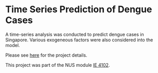 # Time Series Prediction of Dengue Cases

A time-series analysis was conducted to predict dengue cases in Singapore. Various exogeneous factors were also considered into the model.

Please see [here](https://github.com/AhmadHatziq/dengue-prediction-time-series/blob/main/Docs/Presentation_slides.pdf) for the project details.

This project was part of the NUS module [IE 4102](https://nusmods.com/modules/IE4102/independent-study-module). 